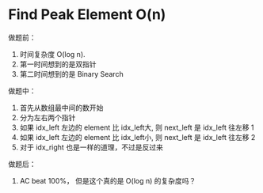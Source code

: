 # Find Peak Element O(n)

做题前：

1.  时间复杂度 O(log n).
2. 第一时间想到的是双指针
3. 第二时间想到的是 Binary Search



做题中：

1. 首先从数组最中间的数开始
2. 分为左右两个指针
3. 如果 idx_left 左边的 element 比 idx_left大, 则 next_left 是 idx_left 往左移 1
4. 如果 idx_left 左边的 element 比 idx_left小, 则 next_left 是 idx_left 往左移 2
5. 对于 idx_right 也是一样的道理，不过是反过来



做题后：

1.  AC beat 100%， 但是这个真的是 O(log n) 的复杂度吗？

